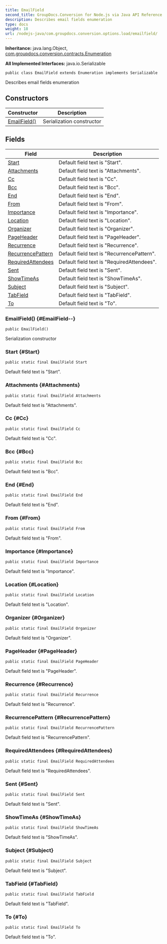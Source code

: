 ```yaml
---
title: EmailField
second_title: GroupDocs.Conversion for Node.js via Java API Reference
description: Describes email fields enumeration
type: docs
weight: 18
url: /nodejs-java/com.groupdocs.conversion.options.load/emailfield/
---
```

**Inheritance:**
java.lang.Object, [com.groupdocs.conversion.contracts.Enumeration](../../com.groupdocs.conversion.contracts/enumeration)

**All Implemented Interfaces:**
java.io.Serializable
```
public class EmailField extends Enumeration implements Serializable
```

Describes email fields enumeration
## Constructors

| Constructor | Description |
| --- | --- |
| [EmailField()](#EmailField--) | Serialization constructor |
## Fields

| Field | Description |
| --- | --- |
| [Start](#Start) | Default field text is "Start". |
| [Attachments](#Attachments) | Default field text is "Attachments". |
| [Cc](#Cc) | Default field text is "Cc". |
| [Bcc](#Bcc) | Default field text is "Bcc". |
| [End](#End) | Default field text is "End". |
| [From](#From) | Default field text is "From". |
| [Importance](#Importance) | Default field text is "Importance". |
| [Location](#Location) | Default field text is "Location". |
| [Organizer](#Organizer) | Default field text is "Organizer". |
| [PageHeader](#PageHeader) | Default field text is "PageHeader". |
| [Recurrence](#Recurrence) | Default field text is "Recurrence". |
| [RecurrencePattern](#RecurrencePattern) | Default field text is "RecurrencePattern". |
| [RequiredAttendees](#RequiredAttendees) | Default field text is "RequiredAttendees". |
| [Sent](#Sent) | Default field text is "Sent". |
| [ShowTimeAs](#ShowTimeAs) | Default field text is "ShowTimeAs". |
| [Subject](#Subject) | Default field text is "Subject". |
| [TabField](#TabField) | Default field text is "TabField". |
| [To](#To) | Default field text is "To". |
### EmailField() {#EmailField--}
```
public EmailField()
```


Serialization constructor

### Start {#Start}
```
public static final EmailField Start
```


Default field text is "Start".

### Attachments {#Attachments}
```
public static final EmailField Attachments
```


Default field text is "Attachments".

### Cc {#Cc}
```
public static final EmailField Cc
```


Default field text is "Cc".

### Bcc {#Bcc}
```
public static final EmailField Bcc
```


Default field text is "Bcc".

### End {#End}
```
public static final EmailField End
```


Default field text is "End".

### From {#From}
```
public static final EmailField From
```


Default field text is "From".

### Importance {#Importance}
```
public static final EmailField Importance
```


Default field text is "Importance".

### Location {#Location}
```
public static final EmailField Location
```


Default field text is "Location".

### Organizer {#Organizer}
```
public static final EmailField Organizer
```


Default field text is "Organizer".

### PageHeader {#PageHeader}
```
public static final EmailField PageHeader
```


Default field text is "PageHeader".

### Recurrence {#Recurrence}
```
public static final EmailField Recurrence
```


Default field text is "Recurrence".

### RecurrencePattern {#RecurrencePattern}
```
public static final EmailField RecurrencePattern
```


Default field text is "RecurrencePattern".

### RequiredAttendees {#RequiredAttendees}
```
public static final EmailField RequiredAttendees
```


Default field text is "RequiredAttendees".

### Sent {#Sent}
```
public static final EmailField Sent
```


Default field text is "Sent".

### ShowTimeAs {#ShowTimeAs}
```
public static final EmailField ShowTimeAs
```


Default field text is "ShowTimeAs".

### Subject {#Subject}
```
public static final EmailField Subject
```


Default field text is "Subject".

### TabField {#TabField}
```
public static final EmailField TabField
```


Default field text is "TabField".

### To {#To}
```
public static final EmailField To
```


Default field text is "To".

